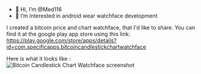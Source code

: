 - 👋 Hi, I’m @Med116
- 👀 I’m interested in android wear watchface development

I created a bitcoin price and chart watchface, that I'd like to share.
You can find it at the google play app store using this link:
https://play.google.com/store/apps/details?id=com.specificapps.bitcoincandlestickchartwatchface

Here is what it looks like :
![Bitcoin Candlestick Chart Watchface screenshot](https://play-lh.googleusercontent.com/w3_8pSK72G9RYvBYl61HgtwwnPetYd-YJOHICrb5EoL02zWdO8QCqRPHP3-NuN5toQ=s360)


